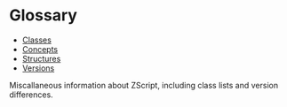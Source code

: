 # Glossary

<!-- inter-toc -->

* [Classes](glossary-Classes.md)
* [Concepts](glossary-Concepts.md)
* [Structures](glossary-Structures.md)
* [Versions](glossary-Versions.md)

<!-- end -->

Miscallaneous information about ZScript, including class lists and version
differences.

<!-- EOF -->
